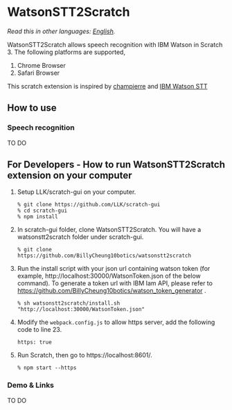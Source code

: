 # WatsonSTT2Scratch

*Read this in other languages: [English](README.md).*

WatsonSTT2Scratch allows speech recognition with IBM Watson in Scratch 3. The following platforms are supported, 
1. Chrome Browser
2. Safari Browser

This scratch extension is inspired by [champierre](https://github.com/champierre/speech2scratch) and [IBM Watson STT](https://cloud.ibm.com/apidocs/speech-to-text)
## How to use

### Speech recognition
TO DO


## For Developers - How to run WatsonSTT2Scratch extension on your computer

1. Setup LLK/scratch-gui on your computer.

    ```
    % git clone https://github.com/LLK/scratch-gui
    % cd scratch-gui
    % npm install
    ```

2. In scratch-gui folder, clone WatsonSTT2Scratch. You will have a watsonstt2scratch folder under scratch-gui.

    ```
    % git clone https://github.com/BillyCheung10botics/watsonstt2scratch
    ```

3. Run the install script with your json url containing watson token (for example, http://localhost:30000/WatsonToken.json of the below command). To generate a token url with IBM Iam API, please refer to https://github.com/BillyCheung10botics/watson_token_generator .

    ```
    % sh watsonstt2scratch/install.sh "http://localhost:30000/WatsonToken.json"
    ```

4.  Modify the `webpack.config.js` to allow https server, add the following code to line 23.
    ```
    https: true
    ```
5. Run Scratch, then go to https://localhost:8601/.

    ```
    % npm start --https
    ```

### Demo & Links
TO DO
